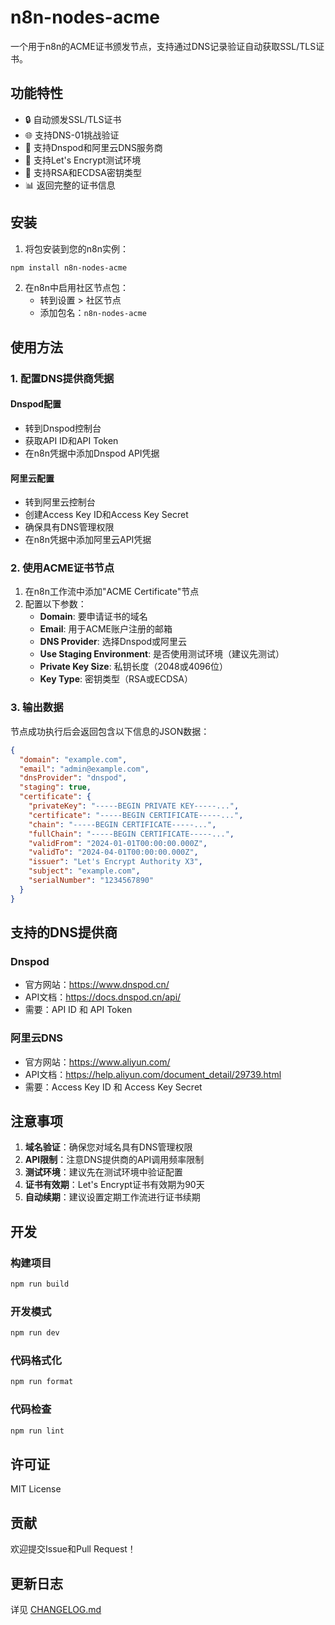 # n8n-nodes-acme

一个用于n8n的ACME证书颁发节点，支持通过DNS记录验证自动获取SSL/TLS证书。

## 功能特性

- 🔒 自动颁发SSL/TLS证书
- 🌐 支持DNS-01挑战验证
- 🏢 支持Dnspod和阿里云DNS服务商
- 🧪 支持Let's Encrypt测试环境
- 🔑 支持RSA和ECDSA密钥类型
- 📊 返回完整的证书信息

## 安装

1. 将包安装到您的n8n实例：
```bash
npm install n8n-nodes-acme
```

2. 在n8n中启用社区节点包：
   - 转到设置 > 社区节点
   - 添加包名：`n8n-nodes-acme`

## 使用方法

### 1. 配置DNS提供商凭据

#### Dnspod配置
- 转到Dnspod控制台
- 获取API ID和API Token
- 在n8n凭据中添加Dnspod API凭据

#### 阿里云配置
- 转到阿里云控制台
- 创建Access Key ID和Access Key Secret
- 确保具有DNS管理权限
- 在n8n凭据中添加阿里云API凭据

### 2. 使用ACME证书节点

1. 在n8n工作流中添加"ACME Certificate"节点
2. 配置以下参数：
   - **Domain**: 要申请证书的域名
   - **Email**: 用于ACME账户注册的邮箱
   - **DNS Provider**: 选择Dnspod或阿里云
   - **Use Staging Environment**: 是否使用测试环境（建议先测试）
   - **Private Key Size**: 私钥长度（2048或4096位）
   - **Key Type**: 密钥类型（RSA或ECDSA）

### 3. 输出数据

节点成功执行后会返回包含以下信息的JSON数据：

```json
{
  "domain": "example.com",
  "email": "admin@example.com",
  "dnsProvider": "dnspod",
  "staging": true,
  "certificate": {
    "privateKey": "-----BEGIN PRIVATE KEY-----...",
    "certificate": "-----BEGIN CERTIFICATE-----...",
    "chain": "-----BEGIN CERTIFICATE-----...",
    "fullChain": "-----BEGIN CERTIFICATE-----...",
    "validFrom": "2024-01-01T00:00:00.000Z",
    "validTo": "2024-04-01T00:00:00.000Z",
    "issuer": "Let's Encrypt Authority X3",
    "subject": "example.com",
    "serialNumber": "1234567890"
  }
}
```

## 支持的DNS提供商

### Dnspod
- 官方网站：https://www.dnspod.cn/
- API文档：https://docs.dnspod.cn/api/
- 需要：API ID 和 API Token

### 阿里云DNS
- 官方网站：https://www.aliyun.com/
- API文档：https://help.aliyun.com/document_detail/29739.html
- 需要：Access Key ID 和 Access Key Secret

## 注意事项

1. **域名验证**：确保您对域名具有DNS管理权限
2. **API限制**：注意DNS提供商的API调用频率限制
3. **测试环境**：建议先在测试环境中验证配置
4. **证书有效期**：Let's Encrypt证书有效期为90天
5. **自动续期**：建议设置定期工作流进行证书续期

## 开发

### 构建项目
```bash
npm run build
```

### 开发模式
```bash
npm run dev
```

### 代码格式化
```bash
npm run format
```

### 代码检查
```bash
npm run lint
```

## 许可证

MIT License

## 贡献

欢迎提交Issue和Pull Request！

## 更新日志

详见 [CHANGELOG.md](./CHANGELOG.md)
